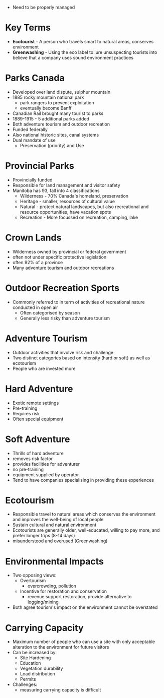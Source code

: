 - Need to be properly managed

# Key Terms
- **Ecotourist** - A person who travels smart to natural areas, conserves environment
- **Greenwashing** - Using the eco label to lure unsuspecting tourists into believe that a company uses sound environment practices

# Parks Canada
- Developed over land dispute, sulphur mountain
- 1885 rocky mountain national park
	- park rangers to prevent exploitation
	- eventually become Banff
- Canadian Rail brought many tourist to parks
- 1889-1915 - 5 additional parks added
- Both adventure tourism and outdoor recreation
- Funded federally
- Also national historic sites, canal systems
- Dual mandate of use
	- Preservation (priority) and Use
# Provincial Parks
- Provincially funded
- Responsible for land management and visitor safety
- Manitoba has 93, fall into 4 classifications
	- Wilderness - 70% Canada's homeland, preservation
	- Heritage - smaller, resources of cultural value
	- Natural - protect natural landscapes, but also recreational and resource opportunities, have vacation spots
	- Recreation - More focussed on recreation, camping, lake
# Crown Lands
- Wilderness owned by provincial or federal government
- often not under specific protective legislation
- often 92% of a province
- Many adventure tourism and outdoor recreations

# Outdoor Recreation Sports
- Commonly referred to in term of activities of recreational nature conducted in open air
	- Often categorised by season
	- Generally less risky than adventure tourism
# Adventure Tourism
- Outdoor activities that involve risk and challenge
- Two distinct categories based on intensity (hard or soft) as well as ecotourism
- People who are invested more
# Hard Adventure
- Exotic remote settings
- Pre-training
- Requires risk
- Often special equipment
# Soft Adventure
- Thrills of hard adventure 
- removes risk factor
- provides facilities for adventurer
- no pre-training
- equipment supplied by operator
- Tend to have companies specialising in providing these experiences
# Ecotourism
- Responsible travel to natural areas which conserves the environment and improves the well-being of local people
- Sustain cultural and natural environment
- Ecotourists are generally older, well-educated, willing to pay more, and prefer longer trips (8-14 days)
- misunderstood and overused (Greenwashing)

# Environmental Impacts
- Two opposing views:
	- Overtourism
		- overcrowding, pollution
	- Incentive for restoration and conservation 
		- revenue support restoration, provide alternative to logging/mining
- Both agree tourism's impact on the environment cannot be overstated

# Carrying Capacity
- Maximum number of people who can use a site with only acceptable alteration to the environment for future visitors
- Can be increased by:
	- Site Hardening
	- Education
	- Vegetation durability
	- Load distribution
	- Permits
- Challenges:
	- measuring carrying capacity is difficult
